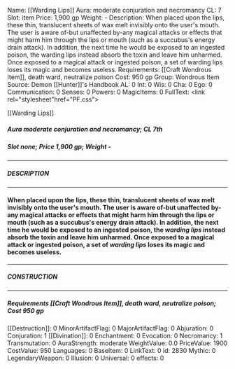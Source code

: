 Name: [[Warding Lips]]
Aura: moderate conjuration and necromancy
CL: 7
Slot: item
Price: 1,900 gp
Weight: -
Description: When placed upon the lips, these thin, translucent sheets of wax melt invisibly onto the user's mouth. The user is aware of-but unaffected by-any magical attacks or effects that might harm him through the lips or mouth (such as a succubus's energy drain attack). In addition, the next time he would be exposed to an ingested poison, the warding lips instead absorb the toxin and leave him unharmed. Once exposed to a magical attack or ingested poison, a set of warding lips loses its magic and becomes useless.
Requirements: [[Craft Wondrous Item]], death ward, neutralize poison
Cost: 950 gp
Group: Wondrous Item
Source: Demon [[Hunter]]'s Handbook
AL: 0
Int: 0
Wis: 0
Cha: 0
Ego: 0
Communication: 0
Senses: 0
Powers: 0
MagicItems: 0
FullText: <link rel="stylesheet"href="PF.css"><div class="heading"><p class="alignleft">[[Warding Lips]]</p><div style="clear: both;"></div></div><div><h5><b>Aura </b>moderate conjuration and necromancy; <b>CL </b>7th</h5><h5><b>Slot </b>none; <b>Price </b>1,900 gp; <b>Weight </b>-</h5></div><hr/><div><h5><b>DESCRIPTION</b></h5></div><hr/><div><h4><p>When placed upon the lips, these thin, translucent sheets of wax melt invisibly onto the user's mouth. The user is aware of-but unaffected by-any magical attacks or effects that might harm him through the lips or mouth (such as a succubus's energy drain attack). In addition, the next time he would be exposed to an ingested poison, the <i>warding lips</i> instead absorb the toxin and leave him unharmed. Once exposed to a magical attack or ingested poison, a set of <i>warding lips</i> loses its magic and becomes useless.</p></h4></div><hr/><div><h5><b>CONSTRUCTION</b></h5></div><hr/><div><h5><b>Requirements </b>[[Craft Wondrous Item]], <i>death ward</i>, <i>neutralize poison</i>; <b>Cost </b>950 gp</h5></div>
[[Destruction]]: 0
MinorArtifactFlag: 0
MajorArtifactFlag: 0
Abjuration: 0
Conjuration: 1
[[Divination]]: 0
Enchantment: 0
Evocation: 0
Necromancy: 1
Transmutation: 0
AuraStrength: moderate
WeightValue: 0.0
PriceValue: 1900
CostValue: 950
Languages: 0
BaseItem: 0
LinkText: 0
id: 2830
Mythic: 0
LegendaryWeapon: 0
Illusion: 0
Universal: 0
effects: 0
